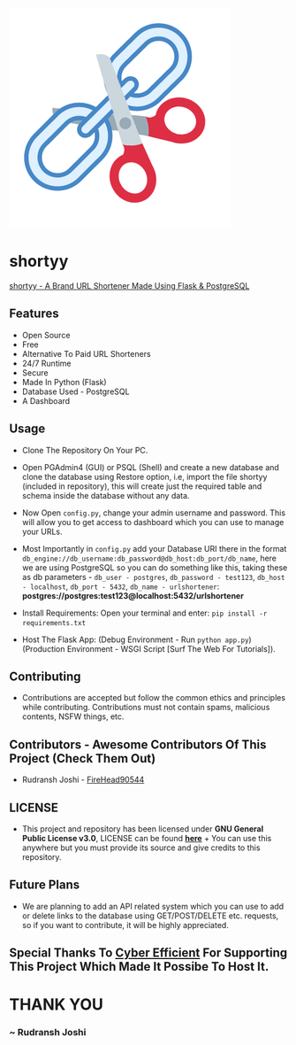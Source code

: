 ![shortyy logo](/assets/logo.png)
# shortyy
[shortyy - A Brand URL Shortener Made Using Flask &amp; PostgreSQL](https://shortyy.ml/)



## Features
- Open Source
- Free
- Alternative To Paid URL Shorteners
- 24/7 Runtime
- Secure
- Made In Python (Flask)
- Database Used - PostgreSQL
- A Dashboard



## Usage
- Clone The Repository On Your PC.

- Open PGAdmin4 (GUI) or PSQL (Shell) and create a new database and clone the database using Restore option, i.e, import the file shortyy (included in repository), this will create just the required table and schema inside the database without any data.

- Now Open `config.py`, change your admin username and password. This will allow you to get access to dashboard which you can use to manage your URLs. 

- Most Importantly in `config.py` add your Database URI there in the format `db_engine://db_username:db_password@db_host:db_port/db_name`, here we are using PostgreSQL so you can do something like this, taking these as db parameters - `db_user - postgres`, `db_password - test123`, `db_host - localhost`, `db_port - 5432`, `db_name - urlshortener`:
     **postgres://postgres:test123@localhost:5432/urlshortener**
     
- Install Requirements: Open your terminal and enter: `pip install -r requirements.txt`

- Host The Flask App: (Debug Environment - Run `python app.py`) (Production Environment - WSGI Script [Surf The Web For Tutorials]).



## Contributing
- Contributions are accepted but follow the common ethics and principles while contributing. Contributions must not contain spams, malicious contents, NSFW things, etc.



## Contributors - Awesome Contributors Of This Project (Check Them Out)
- Rudransh Joshi - [FireHead90544](https://github.com/FireHead90544)


## LICENSE
- This project and repository has been licensed under **GNU General Public License v3.0**, LICENSE can be found **[here](https://github.com/FireHead90544/shortyy/blob/main/LICENSE)** + You can use this anywhere but you must provide its source and give credits to this repository.



## Future Plans
- We are planning to add an API related system which you can use to add or delete links to the database using GET/POST/DELETE etc. requests, so if you want to contribute, it will be highly appreciated.



## Special Thanks To [Cyber Efficient](https://www.cyberefficient.io/) For Supporting This Project Which Made It Possibe To Host It.



# THANK YOU
### ~ Rudransh Joshi
